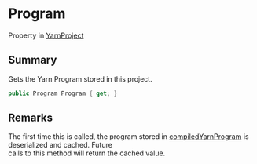 # Program

Property in [YarnProject](yarn.unity.yarnproject.md)

## Summary

Gets the Yarn Program stored in this project.

```csharp
public Program Program { get; }
```

## Remarks

The first time this is called, the program stored in [compiledYarnProgram](yarn.unity.yarnproject.compiledyarnprogram.md) is deserialized and cached. Future\
calls to this method will return the cached value.
